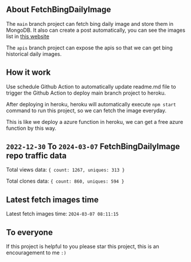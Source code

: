 ## About FetchBingDailyImage

The `main` branch project can fetch bing daily image and store them in MongoDB.
It also can create a post automatically, you can see the images list in [this website](https://oursalbum.netlify.app)

The `apis` branch project can expose the apis so that we can get bing historical daily images.

## How it work

Use schedule Github Action to automatically update readme.md file to trigger the Github Action to deploy main branch project to heroku.

After deploying in heroku, heroku will automatically execute `npm start` command to run this project, so we can fetch the image everyday.

This is like we deploy a azure function in heroku, we can get a free azure function by this way.

## `2022-12-30` To `2024-03-07` FetchBingDailyImage repo traffic data

Total views data: `{ count: 1267, uniques: 313 }`

Total clones data: `{ count: 860, uniques: 594 }`

## Latest fetch images time

Latest fetch images time: `2024-03-07 08:11:15`

## To everyone

If this project is helpful to you please star this project, this is an encouragement to me `:)`



